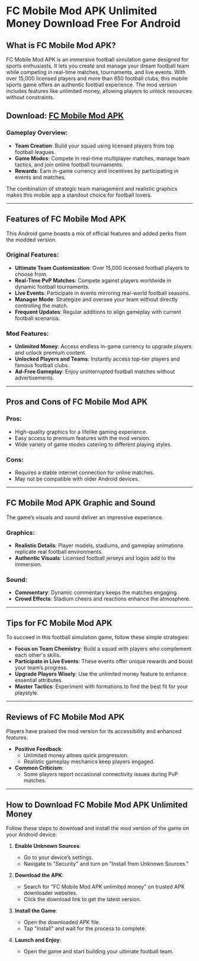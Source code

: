 # FC Mobile Mod APK Unlimited Money Download Free For Android

## What is FC Mobile Mod APK?  
FC Mobile Mod APK is an immersive football simulation game designed for sports enthusiasts. It lets you create and manage your dream football team while competing in real-time matches, tournaments, and live events. With over 15,000 licensed players and more than 650 football clubs, this mobile sports game offers an authentic football experience. The mod version includes features like unlimited money, allowing players to unlock resources without constraints.

## Download: [FC Mobile Mod APK](https://modhello.com/ea-sports-fc-mobile-24/)

### Gameplay Overview:  
- **Team Creation**: Build your squad using licensed players from top football leagues.  
- **Game Modes**: Compete in real-time multiplayer matches, manage team tactics, and join online football tournaments.  
- **Rewards**: Earn in-game currency and incentives by participating in events and matches.  

The combination of strategic team management and realistic graphics makes this mobile app a standout choice for football lovers.  

---

## Features of FC Mobile Mod APK  
This Android game boasts a mix of official features and added perks from the modded version.  

### Original Features:  
- **Ultimate Team Customization**: Over 15,000 licensed football players to choose from.  
- **Real-Time PvP Matches**: Compete against players worldwide in dynamic football tournaments.  
- **Live Events**: Participate in events mirroring real-world football seasons.  
- **Manager Mode**: Strategize and oversee your team without directly controlling the match.  
- **Frequent Updates**: Regular additions to align gameplay with current football scenarios.  

### Mod Features:  
- **Unlimited Money**: Access endless in-game currency to upgrade players and unlock premium content.  
- **Unlocked Players and Teams**: Instantly access top-tier players and famous football clubs.  
- **Ad-Free Gameplay**: Enjoy uninterrupted football matches without advertisements.  

---

## Pros and Cons of FC Mobile Mod APK  
### Pros:  
- High-quality graphics for a lifelike gaming experience.  
- Easy access to premium features with the mod version.  
- Wide variety of game modes catering to different playing styles.  

### Cons:  
- Requires a stable internet connection for online matches.  
- May not be compatible with older Android devices.  

---

## FC Mobile Mod APK Graphic and Sound  
The game’s visuals and sound deliver an impressive experience.  

### Graphics:  
- **Realistic Details**: Player models, stadiums, and gameplay animations replicate real football environments.  
- **Authentic Visuals**: Licensed football jerseys and logos add to the immersion.  

### Sound:  
- **Commentary**: Dynamic commentary keeps the matches engaging.  
- **Crowd Effects**: Stadium cheers and reactions enhance the atmosphere.  

---

## Tips for FC Mobile Mod APK  
To succeed in this football simulation game, follow these simple strategies:  

- **Focus on Team Chemistry**: Build a squad with players who complement each other's skills.  
- **Participate in Live Events**: These events offer unique rewards and boost your team’s progress.  
- **Upgrade Players Wisely**: Use the unlimited money feature to enhance essential attributes.  
- **Master Tactics**: Experiment with formations to find the best fit for your playstyle.  

---

## Reviews of FC Mobile Mod APK  
Players have praised the mod version for its accessibility and enhanced features.  

- **Positive Feedback**:  
  - Unlimited money allows quick progression.  
  - Realistic gameplay mechanics keep players engaged.  
- **Common Criticism**:  
  - Some players report occasional connectivity issues during PvP matches.  

---

## How to Download FC Mobile Mod APK Unlimited Money  
Follow these steps to download and install the mod version of the game on your Android device:  

1. **Enable Unknown Sources**:  
   - Go to your device’s settings.  
   - Navigate to "Security" and turn on "Install from Unknown Sources."  

2. **Download the APK**:  
   - Search for "FC Mobile Mod APK unlimited money" on trusted APK downloader websites.  
   - Click the download link to get the latest version.  

3. **Install the Game**:  
   - Open the downloaded APK file.  
   - Tap "Install" and wait for the process to complete.  

4. **Launch and Enjoy**:  
   - Open the game and start building your ultimate football team.  

